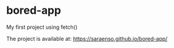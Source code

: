 # bored-app

My first project using fetch()

The project is available at: https://saraenso.github.io/bored-app/